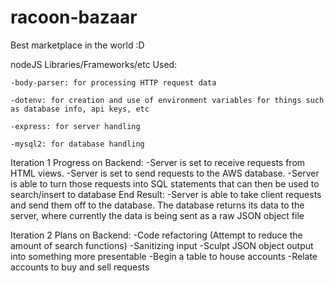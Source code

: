 # racoon-bazaar

Best marketplace in the world :D


nodeJS Libraries/Frameworks/etc Used: 

    -body-parser: for processing HTTP request data
    
    -dotenv: for creation and use of environment variables for things such as database info, api keys, etc
    
    -express: for server handling
    
    -mysql2: for database handling

Iteration 1 Progress on Backend:
    -Server is set to receive requests from HTML views.
    -Server is set to send requests to the AWS database.
    -Server is able to turn those requests into SQL statements that can then be used to search/insert to database
End Result:
    -Server is able to take client requests and send them off to the database. The database returns its data to the server, where currently the data
    is being sent as a raw JSON object file

Iteration 2 Plans on Backend:
    -Code refactoring (Attempt to reduce the amount of search functions)
    -Sanitizing input
    -Sculpt JSON object output into something more presentable
    -Begin a table to house accounts
    -Relate accounts to buy and sell requests

